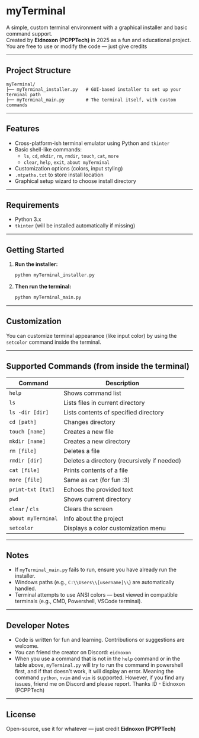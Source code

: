 # myTerminal

A simple, custom terminal environment with a graphical installer and basic command support.  
Created by **Eidnoxon (PCPPTech)** in 2025 as a fun and educational project.  
You are free to use or modify the code — just give credits

---

## Project Structure

```
myTerminal/
├── myTerminal_installer.py   # GUI-based installer to set up your terminal path
├── myTerminal_main.py        # The terminal itself, with custom commands
```

---

## Features

- Cross-platform-ish terminal emulator using Python and `tkinter`
- Basic shell-like commands:
  - `ls`, `cd`, `mkdir`, `rm`, `rmdir`, `touch`, `cat`, `more`
  - `clear`, `help`, `exit`, `about myTerminal`
- Customization options (colors, input styling)
- `.mtpaths.txt` to store install location
- Graphical setup wizard to choose install directory

---

## Requirements

- Python 3.x
- `tkinter` (will be installed automatically if missing)

---

## Getting Started

1. **Run the installer:**

   ```bash
   python myTerminal_installer.py
   ```

2. **Then run the terminal:**

   ```bash
   python myTerminal_main.py
   ```

---

## Customization

You can customize terminal appearance (like input color) by using the `setcolor` command inside the terminal.

---

## Supported Commands (from inside the terminal)

| Command            | Description                                 |
| ------------------ | ------------------------------------------- |
| `help`             | Shows command list                          |
| `ls`               | Lists files in current directory            |
| `ls -dir [dir]`    | Lists contents of specified directory       |
| `cd [path]`        | Changes directory                           |
| `touch [name]`     | Creates a new file                          |
| `mkdir [name]`     | Creates a new directory                     |
| `rm [file]`        | Deletes a file                              |
| `rmdir [dir]`      | Deletes a directory (recursively if needed) |
| `cat [file]`       | Prints contents of a file                   |
| `more [file]`      | Same as `cat` (for fun :3)                  |
| `print-txt [txt]`  | Echoes the provided text                    |
| `pwd`              | Shows current directory                     |
| `clear` / `cls`    | Clears the screen                           |
| `about myTerminal` | Info about the project                      |
| `setcolor`         | Displays a color customization menu         |
---

## Notes

- If `myTerminal_main.py` fails to run, ensure you have already run the installer.
- Windows paths (e.g., `C:\\Users\\[username]\\`) are automatically handled.
- Terminal attempts to use ANSI colors — best viewed in compatible terminals (e.g., CMD, Powershell, VSCode terminal).

---

## Developer Notes

- Code is written for fun and learning. Contributions or suggestions are welcome.
- You can friend the creator on Discord: `eidnoxon`
- When you use a command that is not in the `help` command or in the table above, `myTerminal.py` will try
to run the command in powershell first, and if that doesn't work, it will display an error. Meaning the command
`python`, `nvim` and `vim` is supported. However, if you find any issues, friend me on Discord and please report. Thanks :D - Eidnoxon (PCPPTech)
---

## License

Open-source, use it for whatever — just credit **Eidnoxon (PCPPTech)**
